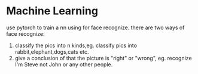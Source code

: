 # Machine Learning
use pytorch to train a nn using for face recognize.
there are two ways of face recognize:
1. classify the pics into n kinds,eg. classify pics into rabbit,elephant,dogs,cats etc.
1. give a conclusion of that the picture is "right" or "wrong", eg. recognize I'm Steve not John or any other people.
